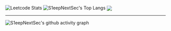 ![Leetcode Stats](https://leetcard.jacoblin.cool/nurtibbar?site=cn&ext=activity)
![S1eepNextSec's Top Langs](https://github-readme-stats.vercel.app/api/top-langs/?username=S1eepNextSec&langs_count=5)
<img align="center" src="https://skillicons.dev/icons?i={cpp,c,java,javascript,spring,react}&theme=light" />
****
![S1eepNextSec's github activity graph](https://github-readme-activity-graph.vercel.app/graph?username=S1eepNextSec&theme=react-dark)
